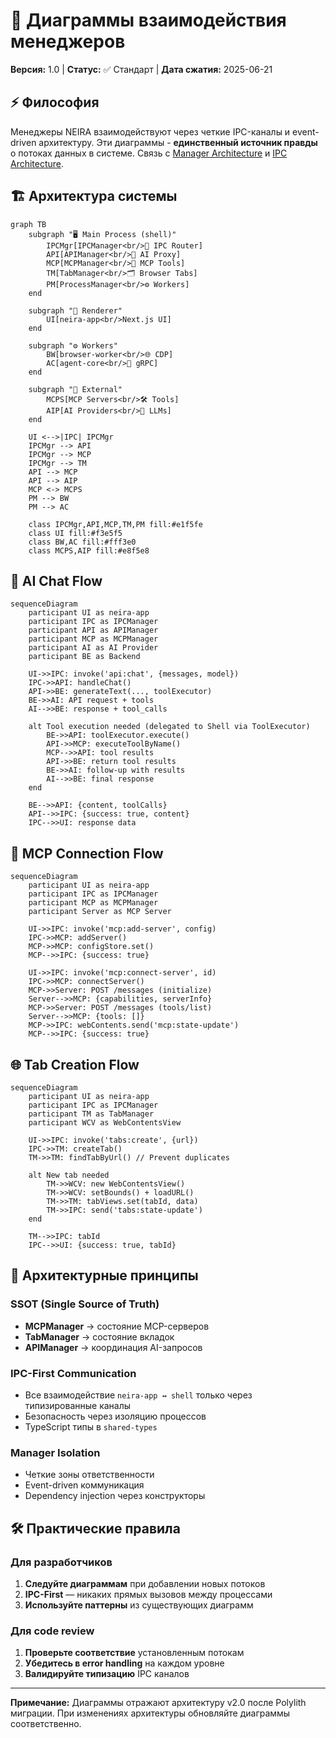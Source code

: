 # 🎯 Диаграммы взаимодействия менеджеров

**Версия:** 1.0 | **Статус:** ✅ Стандарт | **Дата сжатия:** 2025-06-21

## ⚡ Философия

Менеджеры NEIRA взаимодействуют через четкие IPC-каналы и event-driven архитектуру. Эти диаграммы - **единственный источник правды** о потоках данных в системе. Связь с [Manager Architecture](/core-concepts/architecture-patterns/manager-architecture) и [IPC Architecture](/core-concepts/shell-core/ipc-architecture).

## 🏗️ Архитектура системы

```mermaid
graph TB
    subgraph "🖥️ Main Process (shell)"
        IPCMgr[IPCManager<br/>📡 IPC Router]
        API[APIManager<br/>🤖 AI Proxy]
        MCP[MCPManager<br/>🔌 MCP Tools]
        TM[TabManager<br/>🗂️ Browser Tabs]
        PM[ProcessManager<br/>⚙️ Workers]
    end

    subgraph "🎨 Renderer"
        UI[neira-app<br/>Next.js UI]
    end

    subgraph "⚙️ Workers"
        BW[browser-worker<br/>🌐 CDP]
        AC[agent-core<br/>🤖 gRPC]
    end

    subgraph "🔌 External"
        MCPS[MCP Servers<br/>🛠️ Tools]
        AIP[AI Providers<br/>🧠 LLMs]
    end

    UI <-->|IPC| IPCMgr
    IPCMgr --> API
    IPCMgr --> MCP
    IPCMgr --> TM
    API --> MCP
    API --> AIP
    MCP <-> MCPS
    PM --> BW
    PM --> AC

    class IPCMgr,API,MCP,TM,PM fill:#e1f5fe
    class UI fill:#f3e5f5
    class BW,AC fill:#fff3e0
    class MCPS,AIP fill:#e8f5e8
```

## 💬 AI Chat Flow

```mermaid
sequenceDiagram
    participant UI as neira-app
    participant IPC as IPCManager
    participant API as APIManager
    participant MCP as MCPManager
    participant AI as AI Provider
    participant BE as Backend

    UI->>IPC: invoke('api:chat', {messages, model})
    IPC->>API: handleChat()
    API->>BE: generateText(..., toolExecutor)
    BE->>AI: API request + tools
    AI-->>BE: response + tool_calls

    alt Tool execution needed (delegated to Shell via ToolExecutor)
        BE->>API: toolExecutor.execute()
        API->>MCP: executeToolByName()
        MCP-->>API: tool results
        API->>BE: return tool results
        BE->>AI: follow-up with results
        AI-->>BE: final response
    end

    BE-->>API: {content, toolCalls}
    API-->>IPC: {success: true, content}
    IPC-->>UI: response data
```

## 🔌 MCP Connection Flow

```mermaid
sequenceDiagram
    participant UI as neira-app
    participant IPC as IPCManager
    participant MCP as MCPManager
    participant Server as MCP Server

    UI->>IPC: invoke('mcp:add-server', config)
    IPC->>MCP: addServer()
    MCP->>MCP: configStore.set()
    MCP-->>IPC: {success: true}

    UI->>IPC: invoke('mcp:connect-server', id)
    IPC->>MCP: connectServer()
    MCP->>Server: POST /messages (initialize)
    Server-->>MCP: {capabilities, serverInfo}
    MCP->>Server: POST /messages (tools/list)
    Server-->>MCP: {tools: []}
    MCP->>IPC: webContents.send('mcp:state-update')
    MCP-->>IPC: {success: true}
```

## 🌐 Tab Creation Flow

```mermaid
sequenceDiagram
    participant UI as neira-app
    participant IPC as IPCManager
    participant TM as TabManager
    participant WCV as WebContentsView

    UI->>IPC: invoke('tabs:create', {url})
    IPC->>TM: createTab()
    TM->>TM: findTabByUrl() // Prevent duplicates

    alt New tab needed
        TM->>WCV: new WebContentsView()
        TM->>WCV: setBounds() + loadURL()
        TM->>TM: tabViews.set(tabId, data)
        TM->>IPC: send('tabs:state-update')
    end

    TM-->>IPC: tabId
    IPC-->>UI: {success: true, tabId}
```

## 🎯 Архитектурные принципы

### SSOT (Single Source of Truth)

- **MCPManager** → состояние MCP-серверов
- **TabManager** → состояние вкладок
- **APIManager** → координация AI-запросов

### IPC-First Communication

- Все взаимодействие `neira-app ↔ shell` только через типизированные каналы
- Безопасность через изоляцию процессов
- TypeScript типы в `shared-types`

### Manager Isolation

- Четкие зоны ответственности
- Event-driven коммуникация
- Dependency injection через конструкторы

## 🛠️ Практические правила

### Для разработчиков

1. **Следуйте диаграммам** при добавлении новых потоков
2. **IPC-First** — никаких прямых вызовов между процессами
3. **Используйте паттерны** из существующих диаграмм

### Для code review

1. **Проверьте соответствие** установленным потокам
2. **Убедитесь в error handling** на каждом уровне
3. **Валидируйте типизацию** IPC каналов

---

**Примечание:** Диаграммы отражают архитектуру v2.0 после Polylith миграции. При изменениях архитектуры обновляйте диаграммы соответственно.
